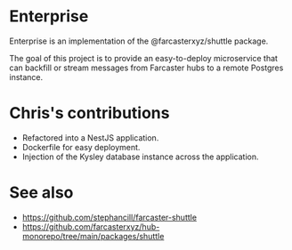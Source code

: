 # Enterprise

Enterprise is an implementation of the @farcasterxyz/shuttle package.

The goal of this project is to provide an easy-to-deploy microservice that can backfill or stream messages from Farcaster hubs to a remote Postgres instance.

# Chris's contributions

- Refactored into a NestJS application.
- Dockerfile for easy deployment.
- Injection of the Kysley database instance across the application.

# See also

- <https://github.com/stephancill/farcaster-shuttle>
- <https://github.com/farcasterxyz/hub-monorepo/tree/main/packages/shuttle>
